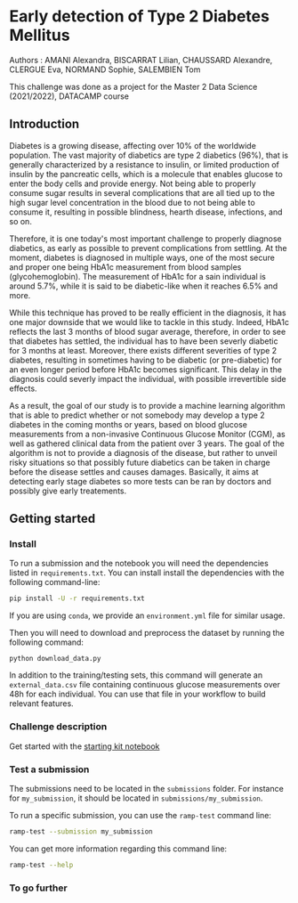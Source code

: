 # Early detection of Type 2 Diabetes Mellitus

Authors : AMANI Alexandra, BISCARRAT Lilian, CHAUSSARD Alexandre, CLERGUE Eva, NORMAND Sophie, SALEMBIEN Tom

This challenge was done as a project for the Master 2 Data Science (2021/2022), DATACAMP course

## Introduction

Diabetes is a growing disease, affecting over 10% of the worldwide population. The vast majority of diabetics are type 2 diabetics (96%), that is generally characterized by a resistance to insulin, or limited production of insulin by the pancreatic cells, which is a molecule that enables glucose to enter the body cells and provide energy. Not being able to properly consume sugar results in several complications that are all tied up to the high sugar level concentration in the blood due to not being able to consume it, resulting in possible blindness, hearth disease, infections, and so on.

Therefore, it is one today's most important challenge to properly diagnose diabetics, as early as possible to prevent complications from settling. At the moment, diabetes is diagnosed in multiple ways, one of the most secure and proper one being HbA1c measurement from blood samples (glycohemoglobin). The measurement of HbA1c for a sain individual is around 5.7%, while it is said to be diabetic-like when it reaches 6.5% and more.

While this technique has proved to be really efficient in the diagnosis, it has one major downside that we would like to tackle in this study. Indeed, HbA1c reflects the last 3 months of blood sugar average, therefore, in order to see that diabetes has settled, the individual has to have been severly diabetic for 3 months at least. Moreover, there exists different severities of type 2 diabetes, resulting in sometimes having to be diabetic (or pre-diabetic) for an even longer period before HbA1c becomes significant. This delay in the diagnosis could severly impact the individual, with possible irrevertible side effects.

As a result, the goal of our study is to provide a machine learning algorithm that is able to predict whether or not somebody may develop a type 2 diabetes in the coming months or years, based on blood glucose measurements from a non-invasive Continuous Glucose Monitor (CGM), as well as gathered clinical data from the patient over 3 years. The goal of the algorithm is not to provide a diagnosis of the disease, but rather to unveil risky situations so that possibly future diabetics can be taken in charge before the disease settles and causes damages. Basically, it aims at detecting early stage diabetes so more tests can be ran by doctors and possibly give early treatements.
## Getting started

### Install

To run a submission and the notebook you will need the dependencies listed
in `requirements.txt`. You can install install the dependencies with the
following command-line:

```bash
pip install -U -r requirements.txt
```

If you are using `conda`, we provide an `environment.yml` file for similar
usage.

Then you will need to download and preprocess the dataset by running the following command:
```
python download_data.py
```

In addition to the training/testing sets, this command will generate an `external_data.csv` file containing continuous glucose measurements over 48h for each individual. You can use that file in your workflow to build relevant features.

### Challenge description

Get started with the [starting kit notebook](DT2_starting_kit.ipynb)


### Test a submission

The submissions need to be located in the `submissions` folder. For instance
for `my_submission`, it should be located in `submissions/my_submission`.

To run a specific submission, you can use the `ramp-test` command line:

```bash
ramp-test --submission my_submission
```

You can get more information regarding this command line:

```bash
ramp-test --help
```

### To go further
